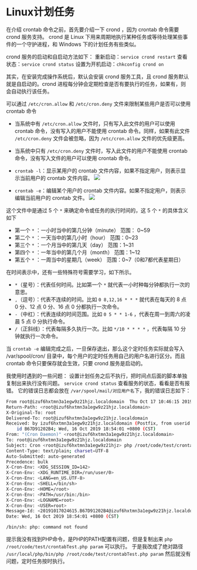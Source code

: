 # Linux计划任务

在介绍 crontab 命令之前，首先要介绍一下 crond ，因为 crontab 命令需要 crond 服务支持。 crond 是 Linux 下用来周期地执行某种任务或等待处理某些事件的一个守护进程，和 Windows 下的计划任务有些类似。

crond 服务的启动和自启动方法如下：
重新启动：`service crond restart`
查看状态：`service crond status`
设置为开机启动：`chkconfig crond on`

其实，在安装完成操作系统后，默认会安装 crond 服务工具，且 crond 服务默认就是自启动的。crond 进程每分钟会定期检查是否有要执行的任务，如果有，则会自动执行该任务。

可以通过 `/etc/cron.allow` 和 `/etc/cron.deny` 文件来限制某些用户是否可以使用 crontab 命令
* 当系统中有 `/etc/cron.allow` 文件时，只有写入此文件的用户可以使用 crontab 命令，没有写入的用户不能使用 crontab 命令。同样，如果有此文件 `/etc/cron.deny` 文件会被忽略，因为 `/etc/cron.allow` 文件的优先级更高。
* 当系统中只有 `/etc/cron.deny` 文件时，写入此文件的用户不能使用 crontab 命令，没有写入文件的用户可以使用 crontab 命令。

* `crontab -l`：显示某用户的 crontab 文件内容，如果不指定用户，则表示显示当前用户的 crontab 文件内容。
![](https://img-blog.csdnimg.cn/20191017142040733.png)
* `crontab -e`：编辑某个用户的 crontab 文件内容。如果不指定用户，则表示编辑当前用户的 crontab 文件。
![](https://img-blog.csdnimg.cn/20191017142121100.png)

这个文件中是通过 5 个 `*` 来确定命令或任务的执行时间的，这 5 个 `*` 的具体含义如下
* 第一个 `*` ：一小时当中的第几分钟（minute） 范围：	0~59
* 第二个 `*` ：一天当中的第几小时（hour）	  范围：0~23
* 第三个 `*` ：一个月当中的第几天（day）	  范围：1~31
* 第四个 `*` ：一年当中的第几个月（month）    范围：1~12
* 第五个 `*` ：一周当中的星期几（week）		  范围：0~7（0和7都代表星期日）


在时间表示中，还有一些特殊符号需要学习，如下所示。
* `*`（星号）：代表任何时间。比如第一个 `*` 就代表一小时种每分钟都执行一次的意思。
* `,`（逗号）：代表不连续的时间。比如 `0 8,12,16 * * *` 就代表在每天的 8 点 0 分、12 点 0 分、16 点 0 分都执行一次命令。
* `-`（中杠）：代表连续的时间范围。比如 `0 5 * * 1-6` ，代表在周一到周六的凌晨 5 点 0 分执行命令。
* `/`（正斜线）：代表每隔多久执行一次。比如 `*/10 * * * *` ，代表每隔 10 分钟就执行一次命令。

当 `crontab -e` 编辑完成之后，一旦保存退出，那么这个定时任务实际就会写入 /var/spool/cron/ 目录中，每个用户的定时任务用自己的用户名进行区分。而且 crontab 命令只要保存就会生效，只要 crond 服务是启动的。

我使用时遇到的一些问题：
设置计划任务之后不执行，把时间点后面的脚本单独复制出来执行没有问题。
`service crond status` 查看服务的状态，看看是否有报错。
它的错误日志都会放在 `/var/spool/mail/对应用户名`下，我的错误日志如下：
``` bash
From root@izuf6hxtmn3a1egw9z21hjz.localdomain  Thu Oct 17 10:46:15 2019
Return-Path: <root@izuf6hxtmn3a1egw9z21hjz.localdomain>
X-Original-To: root
Delivered-To: root@izuf6hxtmn3a1egw9z21hjz.localdomain
Received: by izuf6hxtmn3a1egw9z21hjz.localdomain (Postfix, from userid 0)
	id B67D91202B4; Wed, 16 Oct 2019 18:54:01 +0800 (CST)
From: "(Cron Daemon)" <root@izuf6hxtmn3a1egw9z21hjz.localdomain>
To: root@izuf6hxtmn3a1egw9z21hjz.localdomain
Subject: Cron <root@izuf6hxtmn3a1egw9z21hjz> php /root/code/test/crontabTest.php
Content-Type: text/plain; charset=UTF-8
Auto-Submitted: auto-generated
Precedence: bulk
X-Cron-Env: <XDG_SESSION_ID=142>
X-Cron-Env: <XDG_RUNTIME_DIR=/run/user/0>
X-Cron-Env: <LANG=en_US.UTF-8>
X-Cron-Env: <SHELL=/bin/sh>
X-Cron-Env: <HOME=/root>
X-Cron-Env: <PATH=/usr/bin:/bin>
X-Cron-Env: <LOGNAME=root>
X-Cron-Env: <USER=root>
Message-Id: <20191017024615.B67D91202B4@izuf6hxtmn3a1egw9z21hjz.localdomain>
Date: Wed, 16 Oct 2019 18:54:01 +0800 (CST)

/bin/sh: php: command not found
```
提示我没有找到PHP命令，是PHP的PATH配置有问题，但是复制出来 `php /root/code/test/crontabTest.php param` 可以执行。
于是我改成了绝对路径 `/usr/local/php/bin/php /root/code/test/crontabTest.php param` 然后就没有问题，定时任务按时执行。


